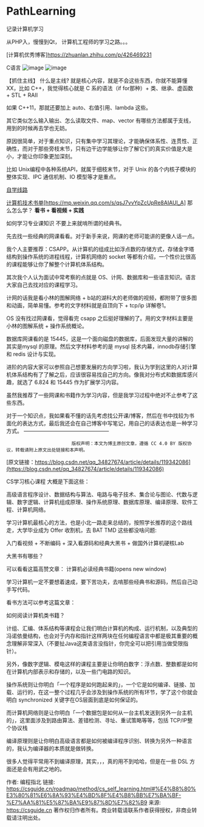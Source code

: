 # PathLearning
记录计算机学习

从PHP入，慢慢到Qt，
计算机工程师的学习之路。。。

[计算机优秀博客]https://zhuanlan.zhihu.com/p/426469231

C语言
![image](https://github.com/anthonylight/PathLearning/assets/20833184/21c5ed59-de5d-4633-b852-f8327765fc13)
![image](https://github.com/anthonylight/PathLearning/assets/20833184/1052da74-fe34-44ed-b06f-c1da3ae39bfc)

【抓住主线】
什么是主线?
就是核心内容，就是不会这些东西，你就不能算懂XX，比如 C++，我觉得核心就是 C 系的语法（if for那种）+ 类、继承、虚函数 + STL + RAII

如果 C++11，那就还要加上 auto、右值引用、lambda 这些。

其它类似怎么输入输出、怎么读取文件、map、vector 有哪些方法都属于支线，用到的时候再去学也无妨。

原因很简单，对于重点知识，只有集中学习其理论，才能确保体系性、连贯性、正确性，而对于那些旁枝末节，只有边干边学能够让你了解它们的真实价值是大是小，才能让你印象更加深刻。

比如 Unix编程中各种系统API，就属于细枝末节，对于 Unix 的各个内核子模块的整体实现、IPC 通信机制、IO 模型等才是重点。


[自学线路](https://csguide.cn/roadmap/method/cs_self_learning.html)

[计算机技术书单](https://mp.weixin.qq.com/s/qsJ7vvYpZcUpRe8AIAUl_A)[https://mp.weixin.qq.com/s/qsJ7vvYpZcUpRe8AIAUl_A]
那么怎么学？
**看书 + 看视频 + 实践**

如何学习专业课知识
不要上来就啃所谓的经典书。

先去找一些经典的网课看看。对于新手来说，网课的老师可能讲的更像人话一点。

我个人主要推荐：CSAPP。从计算机的组成比如浮点数的存储方式，存储金字塔结构到操作系统的进程线程，计算机网络的 socket 等都有介绍，一个性价比很高的课程能够让你了解整个计算机体系结构。

其次我个人认为面试中常考察的点就是 OS、计网、数据库和一些语言知识。语言大家自己去找对应的课程学习。

计网的话我是看小林的图解网络 + b站的湖科大的老师做的视频，都附带了很多图和动画，简单易懂。参考的文字材料就是自顶向下 + tcp/ip 详解卷1。

OS 没有找过网课看，觉得看完 csapp 之后挺好理解的了。用的文字材料主要是小林的图解系统 + 操作系统概论。

数据库网课看的是 15445，这是一个面向磁盘的数据库，后面发现大量的讲解的其实是mysql 的原理。然后文字材料参考的是 mysql 技术内幕，innodb存储引擎和 redis 设计与实现。

进阶的内容大家可以参照自己想要发展的方向学习啦，我认为学到这里的人对计算机体系结构有了了解之后，应该很容易找自己的方向。像我对分布式和数据库感兴趣，就选了 6.824 和 15445 作为扩展学习内容。

虽然我推荐了一些网课和书籍作为学习内容，但是我学习过程中绝对不止参考了这些东西。

对于一个知识点，我如果看不懂的话先考虑找公开课/博客，然后在书中找较为书面化的表达方式，最后我还会在自己博客中写笔记，用自己的话表达也是一种学习方式。
————————————————

                            版权声明：本文为博主原创文章，遵循 CC 4.0 BY 版权协议，转载请附上原文出处链接和本声明。
                        
[原文链接：https://blog.csdn.net/qq_34827674/article/details/119342086](https://blog.csdn.net/qq_34827674/article/details/119342086)





CS学习核心课程
大概是下面这些：

高级语言程序设计、数据结构与算法、电路与电子技术、集合论与图论、代数与逻辑、数字逻辑、计算机组成原理、操作系统原理、数据库原理、编译原理、软件工程、计算机网络。

学习计算机最核心的方法，也是小北一路走来总结的，按照学长推荐的这个路线走，大学毕业成为 Offer 收割机，去 BAT TMD 这些都没啥问题:

入门看视频 + 不断编码 + 深入看源码和经典大黑书 + 做国外计算机硬核Lab

大黑书有哪些？

可以看看这篇高赞文章： 计算机必读经典书籍(opens new window)

学习计算机一定不要想着速成，要下苦功夫，去啃那些经典书和源码，然后自己动手写代码。

看书方法可以参考这篇文章：

如何阅读计算机类书籍？

计组、汇编、体系结构等课程会让我们明白计算机的构成、运行机制，以及典型的冯诺依曼结构，也会对于内存和指针这样两块在任何编程语言中都是极其重要的概念理解非常深入（不要扯Java这类语言没指针，你完全可以把引用当做受限指针）。

另外，像数字逻辑、模电这样的课程主要是让你明白数字：浮点数、整数都是如何在计算机内部表示和存储的，以及一些门电路的知识。

操作系统则让你明白「一个程序是如何跑起来的」，一个它是如何编译、链接、加载、运行的，在这一整个过程几乎会涉及到操作系统的所有环节，学了这个你就会明白 synchronized 关键字在OS层面到底是如何保证的。

而计算机网络则是让你明白「一个数据包是如何从一台主机发送到另外一台主机的」，这里面涉及到路由算法、差错检测、寻址、重试策略等等，包括 TCP/IP整个协议栈

编译原理则是让你明白高级语言都是如何被编译程序识别、转换为另外一种语言的，我认为编译器的本质就是做转换。

很多人觉得平常用不到编译原理，其实，，，真的用不到哈哈，但是在一些 DSL 方面还是会有用武之地的。

作者: 编程指北
链接: https://csguide.cn/roadmap/method/cs_self_learning.html#%E4%B8%80%E3%80%81%E6%8A%93%E4%BD%8F%E4%B8%BB%E7%BA%BF-%E7%AA%81%E5%87%BA%E9%87%8D%E7%82%B9
来源: https://csguide.cn
著作权归作者所有。商业转载请联系作者获得授权，非商业转载请注明出处。
